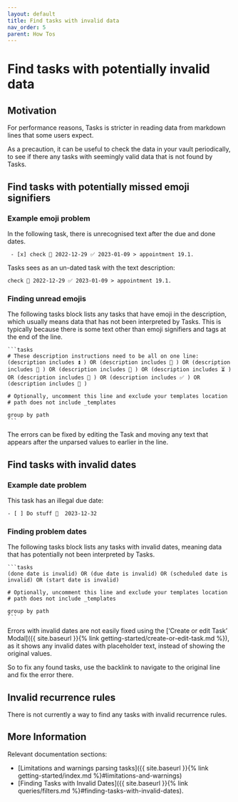 ```yaml
---
layout: default
title: Find tasks with invalid data
nav_order: 5
parent: How Tos
---
```


# Find tasks with potentially invalid data

## Motivation

For performance reasons, Tasks is stricter in reading data from markdown lines that some users expect.

As a precaution, it can be useful to check the data in your vault periodically, to see if there any tasks with seemingly valid data that is not found by Tasks.

## Find tasks with potentially missed emoji signifiers

### Example emoji problem

In the following task, there is unrecognised text after the due and done dates.

```text
 - [x] check 📅 2022-12-29 ✅ 2023-01-09 > appointment 19.1.
```

Tasks sees as an un-dated task with the text description:

`check 📅 2022-12-29 ✅ 2023-01-09 > appointment 19.1.`

### Finding unread emojis

The following tasks block lists any tasks that have emoji in the description, which usually means data that has not been interpreted by Tasks. This is typically because there is some text other than emoji signifiers and tags at the end of the line.

````text
```tasks
# These description instructions need to be all on one line:
(description includes ⏫ ) OR (description includes 🔼 ) OR (description includes 🔽 ) OR (description includes 📅 ) OR (description includes ⏳ ) OR (description includes 🛫 ) OR (description includes ✅ ) OR (description includes 🔁 )

# Optionally, uncomment this line and exclude your templates location
# path does not include _templates

group by path
```
````

The errors can be fixed by editing the Task and moving any text that appears after the unparsed values to earlier in the line.

## Find tasks with invalid dates

### Example date problem

This task has an illegal due date:

```text
- [ ] Do stuff 📅  2023-12-32
```

### Finding problem dates

The following tasks block lists any tasks with invalid dates, meaning data that has potentially not been interpreted by Tasks.

````text
```tasks
(done date is invalid) OR (due date is invalid) OR (scheduled date is invalid) OR (start date is invalid)

# Optionally, uncomment this line and exclude your templates location
# path does not include _templates

group by path
```
````

Errors with invalid dates are not easily fixed using the [‘Create or edit Task’ Modal]({{ site.baseurl }}{% link getting-started/create-or-edit-task.md %}), as it shows any invalid dates with placeholder text, instead of showing the original values.

So to fix any found tasks, use the backlink to navigate to the original line and fix the error there.

## Invalid recurrence rules

There is not currently a way to find any tasks with invalid recurrence rules.

## More Information

Relevant documentation sections:

- [Limitations and warnings parsing tasks]({{ site.baseurl }}{% link getting-started/index.md %}#limitations-and-warnings)
- [Finding Tasks with Invalid Dates]({{ site.baseurl }}{% link queries/filters.md %}#finding-tasks-with-invalid-dates).
